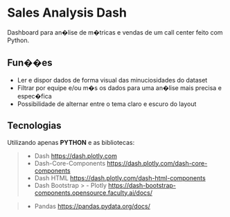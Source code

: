 
# Sales Analysis Dash

Dashboard para an�lise de m�tricas e vendas de um call center feito com Python.

## Fun��es

- Ler e dispor dados de forma visual das minuciosidades do dataset
- Filtrar por equipe e/ou m�s os dados para uma an�lise mais precisa e espec�fica
- Possibilidade de alternar entre o tema claro e escuro do layout

## Tecnologias

Utilizando apenas **PYTHON** e as bibliotecas:
> - Dash
https://dash.plotly.com
> - Dash-Core-Components
https://dash.plotly.com/dash-core-components
> - Dash HTML
https://dash.plotly.com/dash-html-components
> - Dash Bootstrap > - Plotly
https://dash-bootstrap-components.opensource.faculty.ai/docs/

> - Pandas
https://pandas.pydata.org/docs/




